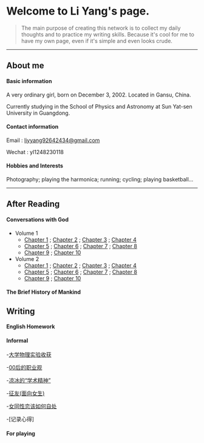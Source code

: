 # Welcome to Li Yang's page.

>The main purpose of creating this network is to collect my daily thoughts and to practice my writing skills. Because it's cool for me to have my own page, even if it's simple and even looks crude.

---

## About me

#### Basic information

A very ordinary girl, born on December 3, 2002. Located in Gansu, China.

Currently studying in the School of Physics and Astronomy at Sun Yat-sen University in Guangdong. 

#### Contact information

Email  : liyyang92642434@gmail.com

Wechat : yl1248230118

#### Hobbies and Interests

Photography; playing the harmonica; running; cycling; playing basketball...

---

## After Reading

#### Conversations with God
- Volume 1
  - [Chapter 1](https://liyang20021203.github.io/Conversations%20with%20God/Volume_1/Chapter_1)   ;   [Chapter 2](https://liyang20021203.github.io/Conversations%20with%20God/Volume_1/Chapter_2)   ;   [Chapter 3](https://liyang20021203.github.io/Conversations%20with%20God/Volume_1/Chapter_3)   ;   [Chapter 4](https://liyang20021203.github.io/Conversations%20with%20God/Volume_1/Chapter_4)
  - [Chapter 5](https://liyang20021203.github.io/Conversations%20with%20God/Volume_1/Chapter_5)   ;   [Chapter 6](https://liyang20021203.github.io/Conversations%20with%20God/Volume_1/Chapter_6)   ;    [Chapter 7](https://liyang20021203.github.io/Conversations%20with%20God/Volume_1/Chapter_7)   ;   [Chapter 8](https://liyang20021203.github.io/Conversations%20with%20God/Volume_1/Chapter_8)
  - [Chapter 9](https://liyang20021203.github.io/Conversations%20with%20God/Volume_1/Chapter_9)   ;   [Chapter 10](https://liyang20021203.github.io/Conversations%20with%20God/Volume_1/Chapter_10)
- Volume 2
  - [Chapter 1](https://liyang20021203.github.io/Conversations%20with%20God/Volume_2/Chapter_1)   ;   [Chapter 2](https://liyang20021203.github.io/Conversations%20with%20God/Volume_2/Chapter_2)   ;   [Chapter 3](https://liyang20021203.github.io/Conversations%20with%20God/Volume_2/Chapter_3)   ;    [Chapter 4](https://liyang20021203.github.io/Conversations%20with%20God/Volume_2/Chapter_4)
  - [Chapter 5](https://liyang20021203.github.io/Conversations%20with%20God/Volume_2/Chapter_5)   ;   [Chapter 6](https://liyang20021203.github.io/Conversations%20with%20God/Volume_2/Chapter_6)   ;   [Chapter 7](https://liyang20021203.github.io/Conversations%20with%20God/Volume_2/Chapter_7)   ;   [Chapter 8](https://liyang20021203.github.io/Conversations%20with%20God/Volume_2/Chapter_8)
  - [Chapter 9](https://liyang20021203.github.io/Conversations%20with%20God/Volume_2/Chapter_9)   ;    [Chapter 10](https://liyang20021203.github.io/Conversations%20with%20God/Volume_2/Chapter_10)

#### The Brief History of Mankind

## Writing

#### English Homework

#### Informal

-[大学物理实验收获](https://www.zhihu.com/question/496432266/answer/2274212841)

-[00后的职业观](https://www.zhihu.com/question/449054782/answer/2382035547)

-[凉冰的“学术精神”](https://zhuanlan.zhihu.com/p/388647830)

-[征友(面向女生)](https://www.zhihu.com/question/458030227/answer/2248537830)

-[女同性恋该如何自处](https://liyang20021203.github.io/Some_thought/同性恋该如何自处)

-[记录心得]

#### For playing
